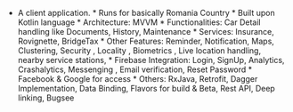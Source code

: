 * A client application.
            * Runs for basically Romania Country
            * Built upon Kotlin language
            * Architecture: MVVM
            * Functionalities: Car Detail handling like Documents, History, Maintenance
            * Services: Insurance, Rovignette, BridgeTax
            * Other Features: Reminder, Notification, Maps, Clustering, Security , Locality , Biometrics , Live location handling, nearby service stations,
            * Firebase Integration: Login, SignUp, Analytics, Crashalytics, Messenging , Email verification, Reset Password
            * Facebook & Google for access
            * Others: RxJava, Retrofit, Dagger Implementation, Data Binding, Flavors for build & Beta, Rest API, Deep linking, Bugsee
